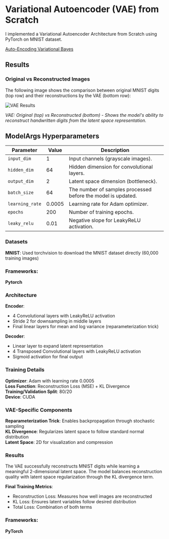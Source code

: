 # Variational Autoencoder (VAE) from Scratch

I implemented a Variational Autoencoder Architecture from Scratch using PyTorch on MNIST dataset.

[Auto-Encoding Variational Bayes](https://arxiv.org/abs/1312.6114)

## Results

### Original vs Reconstructed Images

The following image shows the comparison between original MNIST digits (top row) and their reconstructions by the VAE (bottom row):

![VAE Results](vae_results.png)

*VAE: Original (top) vs Reconstructed (bottom) - Shows the model's ability to reconstruct handwritten digits from the latent space representation.*

## ModelArgs Hyperparameters

| Parameter      | Value | Description                                                                 
|----------------|-------|-----------------------------------------------------------------------------|
| `input_dim`    | 1     | Input channels (grayscale images).                                          |
| `hidden_dim`   | 64    | Hidden dimension for convolutional layers.                                  |
| `output_dim`   | 2     | Latent space dimension (bottleneck).                                       |
| `batch_size`   | 64    | The number of samples processed before the model is updated.                |
| `learning_rate`| 0.0005| Learning rate for Adam optimizer.                                          |
| `epochs`       | 200   | Number of training epochs.                                                  |
| `leaky_relu`   | 0.01  | Negative slope for LeakyReLU activation.                                   |

### Datasets

**MNIST**: Used torchvision to download the MNIST dataset directly (60,000 training images)

### Frameworks:
**Pytorch**

### Architecture

**Encoder**: 
- 4 Convolutional layers with LeakyReLU activation
- Stride 2 for downsampling in middle layers
- Final linear layers for mean and log variance (reparameterization trick)

**Decoder**:
- Linear layer to expand latent representation
- 4 Transposed Convolutional layers with LeakyReLU activation
- Sigmoid activation for final output

### Training Details

**Optimizer**: Adam with learning rate 0.0005  
**Loss Function**: Reconstruction Loss (MSE) + KL Divergence  
**Training/Validation Split**: 80/20  
**Device**: CUDA

### VAE-Specific Components

**Reparameterization Trick**: Enables backpropagation through stochastic sampling  
**KL Divergence**: Regularizes latent space to follow standard normal distribution  
**Latent Space**: 2D for visualization and compression

### Results

The VAE successfully reconstructs MNIST digits while learning a meaningful 2-dimensional latent space. The model balances reconstruction quality with latent space regularization through the KL divergence term.

**Final Training Metrics**:
- Reconstruction Loss: Measures how well images are reconstructed
- KL Loss: Ensures latent variables follow desired distribution
- Total Loss: Combination of both terms

### Frameworks:
**PyTorch**
